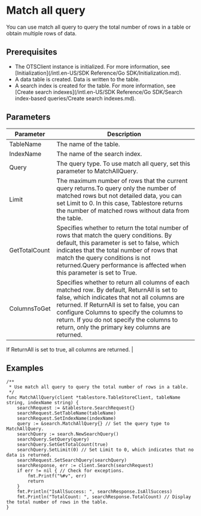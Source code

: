 # Match all query

You can use match all query to query the total number of rows in a table or obtain multiple rows of data.

## Prerequisites

-   The OTSClient instance is initialized. For more information, see [Initialization](/intl.en-US/SDK Reference/Go SDK/Initialization.md).
-   A data table is created. Data is written to the table.
-   A search index is created for the table. For more information, see [Create search indexes](/intl.en-US/SDK Reference/Go SDK/Search index-based queries/Create search indexes.md).

## Parameters

|Parameter|Description|
|---------|-----------|
|TableName|The name of the table.|
|IndexName|The name of the search index.|
|Query|The query type. To use match all query, set this parameter to MatchAllQuery.|
|Limit|The maximum number of rows that the current query returns.To query only the number of matched rows but not detailed data, you can set Limit to 0. In this case, Tablestore returns the number of matched rows without data from the table. |
|GetTotalCount|Specifies whether to return the total number of rows that match the query conditions. By default, this parameter is set to false, which indicates that the total number of rows that match the query conditions is not returned.Query performance is affected when this parameter is set to True. |
|ColumnsToGet|Specifies whether to return all columns of each matched row. By default, ReturnAll is set to false, which indicates that not all columns are returned. If ReturnAll is set to false, you can configure Columns to specify the columns to return. If you do not specify the columns to return, only the primary key columns are returned.

If ReturnAll is set to true, all columns are returned. |

## Examples

```
/**
 * Use match all query to query the total number of rows in a table.
 */
func MatchAllQuery(client *tablestore.TableStoreClient, tableName string, indexName string) {
    searchRequest := &tablestore.SearchRequest{}
    searchRequest.SetTableName(tableName)
    searchRequest.SetIndexName(indexName)
    query := &search.MatchAllQuery{} // Set the query type to MatchAllQuery.
    searchQuery := search.NewSearchQuery()
    searchQuery.SetQuery(query) 
    searchQuery.SetGetTotalCount(true) 
    searchQuery.SetLimit(0) // Set Limit to 0, which indicates that no data is returned.
    searchRequest.SetSearchQuery(searchQuery)
    searchResponse, err := client.Search(searchRequest)
    if err != nil { // Check for exceptions.
        fmt.Printf("%#v", err) 
        return
    }
    fmt.Println("IsAllSuccess: ", searchResponse.IsAllSuccess)
    fmt.Println("TotalCount: ", searchResponse.TotalCount) // Display the total number of rows in the table.
}
```

